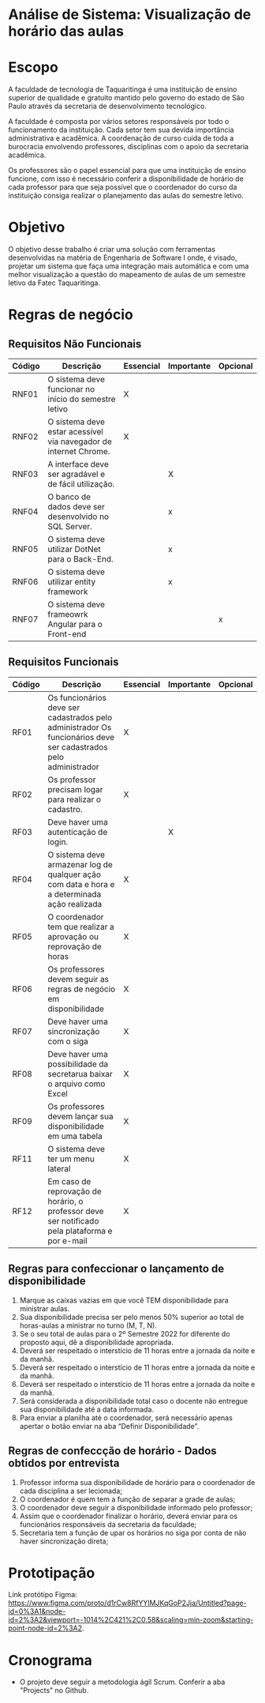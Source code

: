# Análise de Sistema: Visualização de horário das aulas

# Escopo

A faculdade de tecnologia de Taquaritinga é uma instituição de ensino superior de qualidade e gratuito mantido pelo governo do estado de São Paulo através da secretaria de desenvolvimento tecnológico. 

A faculdade é composta por vários setores responsáveis por todo o funcionamento da instituição. Cada setor tem sua devida importância administrativa e acadêmica. A coordenação de curso cuida de toda a burocracia envolvendo professores, disciplinas com o apoio da secretaria acadêmica. 

Os professores são o papel essencial para que uma instituição de ensino funcione, com isso é necessário conferir a disponibilidade de horário de cada professor para que seja possível que o coordenador do curso da instituição consiga realizar o planejamento das aulas do semestre letivo.

# Objetivo

O objetivo desse trabalho é criar uma solução com ferramentas desenvolvidas na matéria de Engenharia de Software I onde, é visado, projetar um sistema que faça uma integração mais automática e com uma melhor visualização a questão do mapeamento de aulas de um semestre letivo da Fatec Taquaritinga. 

# Regras de negócio

## Requisitos Não Funcionais

| Código  | Descrição  | Essencial  | Importante   | Opcional| 
| ------  | ---------  | ---------  | ----------   | -------- |
| RNF01   | O sistema deve funcionar no início do semestre letivo |X|||
| RNF02   | O sistema deve estar acessível via navegador de internet Chrome. |X|||
| RNF03   | A interface deve ser agradável e de fácil utilização.  ||X||
| RNF04   | O banco de dados deve ser desenvolvido no SQL Server.  ||x||
| RNF05   | O sistema deve utilizar DotNet para o Back-End. ||x||
| RNF06   | O sistema deve utilizar entity framework ||x|||   |   |
| RNF07   | O sistema deve frameowrk Angular para o Front-end |||x||


## Requisitos  Funcionais

| Código  | Descrição  | Essencial  | Importante   | Opcional| 
| ------- | --------  | ------- | -------- |  ------- |
| RF01   | Os funcionários deve ser cadastrados pelo administrador Os funcionários deve ser cadastrados pelo administrador  |X|||
| RF02   | Os professor precisam logar para realizar o cadastro. |X|||
| RF03   | Deve haver uma autenticação de login.  ||X||
| RF04   | O sistema deve armazenar log de qualquer ação com data e hora e a determinada ação realizada   |X|||
| RF05   | O coordenador tem que realizar a aprovação ou reprovação de horas |X|||
| RF06   | Os professores devem seguir as regras de negócio em disponibilidade |X||||   |   |
| RF07   | Deve haver uma sincronização com o siga |X||||   |   |
| RF08   | Deve haver uma possibilidade da secretarua baixar o arquivo como Excel|X||||   |   |
| RF09   | Os professores devem lançar sua disponibilidade em uma tabela |X||||   |   |
| RF11   | O sistema deve ter um menu lateral   |X||||   |   |
| RF12   | Em caso de reprovação de horário, o professor deve ser notificado pela plataforma e por e-mail   |X||||   |   |

## Regras para confeccionar o lançamento de disponibilidade
1. Marque as caixas vazias em que você TEM disponibilidade para ministrar aulas.
2. Sua disponibilidade precisa ser pelo menos 50% superior ao total de horas-aulas a ministrar no turno (M, T, N).
3. Se o seu total de aulas para o  2º Semestre 2022 for diferente do proposto aqui, dê a disponibilidade apropriada.
4. Deverá ser respeitado o interstício de 11 horas entre a jornada da noite e da manhã.
5. Deverá ser respeitado o interstício de 11 horas entre a jornada da noite e da manhã.
6. Deverá ser respeitado o interstício de 11 horas entre a jornada da noite e da manhã.
7. Será considerada a disponibilidade total caso o docente não entregue sua disponibilidade até a data informada.
8. Para enviar a planilha até o coordenador, será necessário apenas apertar o botão enviar na aba “Definir Disponibilidade”.

## Regras de confeccção de horário - Dados obtidos por entrevista

1. Professor informa sua disponibilidade de horário para o coordenador de cada disciplina a ser lecionada;
2. O coordenador é quem tem a função de separar a grade de aulas;
3. O coordenador deve seguir a disponibilidade informado pelo professor;
4. Assim que o coordenador finalizar o horário, deverá enviar para os funcionários responsáveis da secretaria da faculdade;
5. Secretaria tem a função de upar os horários no siga por conta de não haver sincronização direta;

# Prototipação

Link protótipo Figma: https://www.figma.com/proto/d1rCw8RfYYlMJKqGoP2Jja/Untitled?page-id=0%3A1&node-id=2%3A2&viewport=-1014%2C421%2C0.58&scaling=min-zoom&starting-point-node-id=2%3A2.

# Cronograma

- O projeto deve seguir a metodologia ágil Scrum. Conferir a aba "Projects" no Github.
